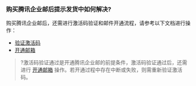 ### 购买腾讯企业邮后提示发货中如何解决?
购买腾讯企业邮后，还需进行激活码验证和邮件开通流程，请参考以下文档进行操作：
- [验证激活码](https://cloud.tencent.com/document/product/613/46533)
- [开通邮箱](https://cloud.tencent.com/document/product/613/46561)

>?激活码验证通过是开通腾讯企业邮的前提条件，激活码验证通过后，还需进行 [开通邮箱](https://cloud.tencent.com/document/product/613/46561) 操作。若开通过程中存在中断或失败，则需重新验证激活码。
